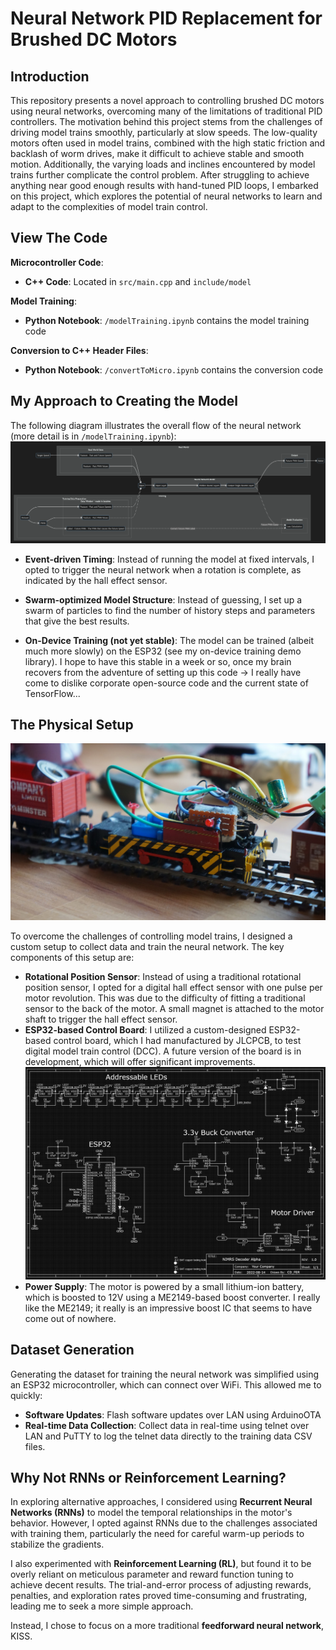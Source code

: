 **Neural Network PID Replacement for Brushed DC Motors**
=============================================================

**Introduction**
---------------
This repository presents a novel approach to controlling brushed DC motors using neural networks, overcoming many of the limitations of traditional PID controllers. The motivation behind this project stems from the challenges of driving model trains smoothly, particularly at slow speeds. The low-quality motors often used in model trains, combined with the high static friction and backlash of worm drives, make it difficult to achieve stable and smooth motion. Additionally, the varying loads and inclines encountered by model trains further complicate the control problem. After struggling to achieve anything near good enough results with hand-tuned PID loops, I embarked on this project, which explores the potential of neural networks to learn and adapt to the complexities of model train control.

**View The Code**
---------------

**Microcontroller Code**:
* **C++ Code**: Located in `src/main.cpp` and `include/model`

**Model Training**:
* **Python Notebook**: `/modelTraining.ipynb` contains the model training code

**Conversion to C++ Header Files**:
* **Python Notebook**: `/convertToMicro.ipynb` contains the conversion code


**My Approach to Creating the Model**
------------------------------------
The following diagram illustrates the overall flow of the neural network (more detail is in `/modelTraining.ipynb`): ![Flow chart of neural network](images/overview.png)

* **Event-driven Timing**: Instead of running the model at fixed intervals, I opted to trigger the neural network when a rotation is complete, as indicated by the hall effect sensor.
* **Swarm-optimized Model Structure**: Instead of guessing, I set up a swarm of particles to find the number of history steps and parameters that give the best results.

* **On-Device Training (not yet stable)**: The model can be trained (albeit much more slowly) on the ESP32 (see my on-device training demo library). I hope to have this stable in a week or so, once my brain recovers from the adventure of setting up this code -> I really have come to dislike corporate open-source code and the current state of TensorFlow...


**The Physical Setup**
---------------------

![Sentinel 4wDH with Janky electronics blu-tacked on top](images/DSC05507.JPG)

To overcome the challenges of controlling model trains, I designed a custom setup to collect data and train the neural network. The key components of this setup are:

* **Rotational Position Sensor**: Instead of using a traditional rotational position sensor, I opted for a digital hall effect sensor with one pulse per motor revolution. This was due to the difficulty of fitting a traditional sensor to the back of the motor. A small magnet is attached to the motor shaft to trigger the hall effect sensor.
* **ESP32-based Control Board**: I utilized a custom-designed ESP32-based control board, which I had manufactured by JLCPCB, to test digital model train control (DCC). A future version of the board is in development, which will offer significant improvements.
![PCB Schematic](images/schematic.png)
* **Power Supply**: The motor is powered by a small lithium-ion battery, which is boosted to 12V using a ME2149-based boost converter. I really like the ME2149; it really is an impressive boost IC that seems to have come out of nowhere.

**Dataset Generation**
---------------------

Generating the dataset for training the neural network was simplified using an ESP32 microcontroller, which can connect over WiFi. This allowed me to quickly:

* **Software Updates**: Flash software updates over LAN using ArduinoOTA
* **Real-time Data Collection**: Collect data in real-time using telnet over LAN and PuTTY to log the telnet data directly to the training data CSV files.



**Why Not RNNs or Reinforcement Learning?**
------------------------------------------

In exploring alternative approaches, I considered using **Recurrent Neural Networks (RNNs)** to model the temporal relationships in the motor's behavior. However, I opted against RNNs due to the challenges associated with training them, particularly the need for careful warm-up periods to stabilize the gradients.

I also experimented with **Reinforcement Learning (RL)**, but found it to be overly reliant on meticulous parameter and reward function tuning to achieve decent results. The trial-and-error process of adjusting rewards, penalties, and exploration rates proved time-consuming and frustrating, leading me to seek a more simple approach.

Instead, I chose to focus on a more traditional **feedforward neural network**, KISS.
